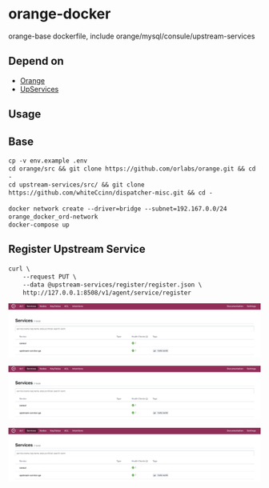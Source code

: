 # orange-docker

orange-base dockerfile, include orange/mysql/consule/upstream-services

## Depend on

- [Orange](https://github.com/orlabs/orange)
- [UpServices](https://github.com/whiteCcinn/dispatcher-misc)

## Usage

## Base

```
cp -v env.example .env
cd orange/src && git clone https://github.com/orlabs/orange.git && cd -
cd upstream-services/src/ && git clone https://github.com/whiteCcinn/dispatcher-misc.git && cd -

docker network create --driver=bridge --subnet=192.167.0.0/24 orange_docker_ord-network
docker-compose up
```

## Register Upstream Service

```
curl \
    --request PUT \
    --data @upstream-services/register/register.json \
    http://127.0.0.1:8508/v1/agent/service/register
```

![images/1.png](images/1.png)

![images/2.png](images/1.png)

![images/3.png](images/1.png)
